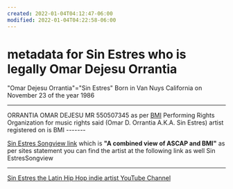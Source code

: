 ```yaml
---
created: 2022-01-04T04:12:47-06:00
modified: 2022-01-04T04:22:58-06:00
---
```


# metadata for Sin Estres who is legally Omar Dejesu Orrantia

"Omar Dejesu Orrantia"="Sin Estres"
Born in Van Nuys California on November 23 of the year 1986
_________________________________________________
ORRANTIA OMAR DEJESU MR 550507345 as per [BMI](https://www.bmi.com)
Performing Rights Organization for music rights said (Omar D. Orrantia A.K.A. Sin Estres) artist registered on is BMI   -------    

[Sin Estres Songview link](https://repertoire.bmi.com/Search/Catalog?num=o2nWqU1lv492k2CSczXDNQ%253d%253d&cae=ufrPgSzM1vdzwOiaX0MGMA%253d%253d&partType=WriterList&search=%7B%22Main_Search_Text%22%3A%22Sin%20Estres%22%2C%22Sub_Search_Text%22%3A%22%22%2C%22Main_Search%22%3A%22Catalog%22%2C%22Sub_Search%22%3Anull%2C%22Search_Type%22%3A%22all%22%2C%22View_Count%22%3A20%2C%22Page_Number%22%3A1%2C%22Part_Type%22%3A%22WriterList%22%2C%22Part_Id%22%3A%22o2nWqU1lv492k2CSczXDNQ%253d%253d%22%2C%22Part_Id_Sub%22%3Anull%2C%22Part_Name%22%3Anull%2C%22Part_Cae%22%3Anull%2C%22Original_Search%22%3A%22Performer%22%2C%22DisclaimerViewed%22%3Anull%7D&resetPageNumber=True&partIdSub=YO0HedHMatLb45JzS23DVw%253d%253d) which is **"A combined view of ASCAP and BMI"** as per sites statement  you can find the artist at the following link as well Sin EstresSongview

________________________________________________
    
 [Sin Estres the Latin Hip Hop indie artist YouTube Channel](https://www.youtube.com/c/SinEstresOrrantia)
